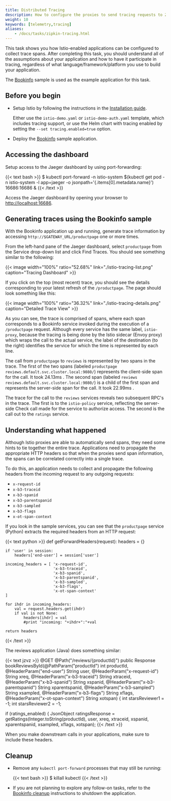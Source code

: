 ```yaml
---
title: Distributed Tracing
description: How to configure the proxies to send tracing requests to Zipkin or Jaeger
weight: 10
keywords: [telemetry,tracing]
aliases:
    - /docs/tasks/zipkin-tracing.html
---
```


This task shows you how Istio-enabled applications can be configured to collect trace spans.
After completing this task, you should understand all of the assumptions about your
application and how to have it participate in tracing, regardless of what
language/framework/platform you use to build your application.

The [Bookinfo](/docs/examples/bookinfo/) sample is used as the
example application for this task.

## Before you begin

*   Setup Istio by following the instructions in the [Installation guide](/docs/setup/).

    Either use the `istio-demo.yaml` or `istio-demo-auth.yaml` template, which includes tracing support, or
    use the Helm chart with tracing enabled by setting the `--set tracing.enabled=true` option.

* Deploy the [Bookinfo](/docs/examples/bookinfo/) sample application.

## Accessing the dashboard

Setup access to the Jaeger dashboard by using port-forwarding:

{{< text bash >}}
$ kubectl port-forward -n istio-system $(kubectl get pod -n istio-system -l app=jaeger -o jsonpath='{.items[0].metadata.name}') 16686:16686 &
{{< /text >}}

Access the Jaeger dashboard by opening your browser to [http://localhost:16686](http://localhost:16686).

## Generating traces using the Bookinfo sample

With the Bookinfo application up and running, generate trace information by accessing
`http://$GATEWAY_URL/productpage` one or more times.

From the left-hand pane of the Jaeger dashboard, select `productpage` from the Service drop-down list and click
Find Traces. You should see something similar to the following:

{{< image width="100%" ratio="52.68%"
    link="./istio-tracing-list.png"
    caption="Tracing Dashboard"
    >}}

If you click on the top (most recent) trace, you should see the details corresponding to your
latest refresh of the `/productpage`.
The page should look something like this:

{{< image width="100%" ratio="36.32%"
    link="./istio-tracing-details.png"
    caption="Detailed Trace View"
    >}}

As you can see, the trace is comprised of spans,
where each span corresponds to a Bookinfo service invoked during the execution of a `/productpage` request.
Although every service has the same label, `istio-proxy`, because the tracing is being done by
the Istio sidecar (Envoy proxy) which wraps the call to the actual service,
the label of the destination (to the right) identifies the service for which the time is represented by each line.

The call from `productpage` to `reviews` is represented by two spans in the trace. The first of the two spans (labeled `productpage
reviews.default.svc.cluster.local:9080/`) represents the client-side span for the call. It took 24.13ms . The second span
(labeled `reviews reviews.default.svc.cluster.local:9080/`) is a child of the first span and represents the server-side
span for the call. It took 22.99ms .

The trace for the call to the `reviews` services reveals two subsequent RPC's in the trace. The first is to the `istio-policy`
service, reflecting the server-side Check call made for the service to authorize access. The second is the call out to
the `ratings` service.

## Understanding what happened

Although Istio proxies are able to automatically send spans, they need some hints to tie together the entire trace.
Applications need to propagate the appropriate HTTP headers so that when the proxies send span information,
the spans can be correlated correctly into a single trace.

To do this, an application needs to collect and propagate the following headers from the incoming request to any outgoing requests:

* `x-request-id`
* `x-b3-traceid`
* `x-b3-spanid`
* `x-b3-parentspanid`
* `x-b3-sampled`
* `x-b3-flags`
* `x-ot-span-context`

If you look in the sample services, you can see that the `productpage` service (Python) extracts the required headers from an HTTP request:

{{< text python >}}
def getForwardHeaders(request):
    headers = {}

    if 'user' in session:
        headers['end-user'] = session['user']

    incoming_headers = [ 'x-request-id',
                         'x-b3-traceid',
                         'x-b3-spanid',
                         'x-b3-parentspanid',
                         'x-b3-sampled',
                         'x-b3-flags',
                         'x-ot-span-context'
    ]

    for ihdr in incoming_headers:
        val = request.headers.get(ihdr)
        if val is not None:
            headers[ihdr] = val
            #print "incoming: "+ihdr+":"+val

    return headers
{{< /text >}}

The reviews application (Java) does something similar:

{{< text jzvz >}}
@GET
@Path("/reviews/{productId}")
public Response bookReviewsById(@PathParam("productId") int productId,
                            @HeaderParam("end-user") String user,
                            @HeaderParam("x-request-id") String xreq,
                            @HeaderParam("x-b3-traceid") String xtraceid,
                            @HeaderParam("x-b3-spanid") String xspanid,
                            @HeaderParam("x-b3-parentspanid") String xparentspanid,
                            @HeaderParam("x-b3-sampled") String xsampled,
                            @HeaderParam("x-b3-flags") String xflags,
                            @HeaderParam("x-ot-span-context") String xotspan) {
  int starsReviewer1 = -1;
  int starsReviewer2 = -1;

  if (ratings_enabled) {
    JsonObject ratingsResponse = getRatings(Integer.toString(productId), user, xreq, xtraceid, xspanid, xparentspanid, xsampled, xflags, xotspan);
{{< /text >}}

When you make downstream calls in your applications, make sure to include these headers.

## Cleanup

*   Remove any `kubectl port-forward` processes that may still be running:

    {{< text bash >}}
    $ killall kubectl
    {{< /text >}}

*   If you are not planning to explore any follow-on tasks, refer to the
    [Bookinfo cleanup](/docs/examples/bookinfo/#cleanup) instructions
    to shutdown the application.
